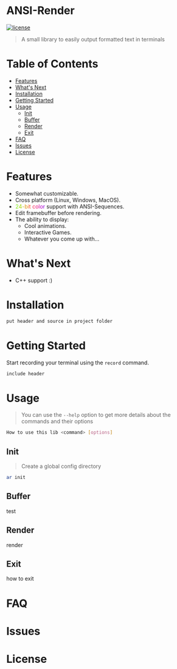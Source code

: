 # ANSI-Render

[![license](https://img.shields.io/badge/license-MIT-green)](https://github.com/bj4rnee/ANSI-Render/blob/main/LICENSE)

> A small library to easily output formatted text in terminals


# Table of Contents

* [Features](#features)
* [What's Next](#whats-next)
* [Installation](#installation)
* [Getting Started](#getting-started)
* [Usage](#usage)
  * [Init](#init)
  * [Buffer](#buffer)
  * [Render](#render)
  * [Exit](#exit)
* [FAQ](#faq)
* [Issues](#issues)
* [License](#license)


# Features

* Somewhat customizable.
* Cross platform (Linux, Windows, MacOS).
* <span style="color:#80ed12;">2</span><span style="color:#A5D604;">4</span><span style="color:#C7B601;">-</span><span style="color:#E39209;">b</span><span style="color:#F66C1C;">i</span><span style="color:#FE4838;">t&nbsp;</span></span><span><span style="color:#FB295B;">c</span><span style="color:#ED1180;">o</span><span style="color:#D504A6;">l</span><span style="color:#B601C8;">o</span><span style="color:#910AE3;">r</span> support with ANSI-Sequences.
* Edit framebuffer before rendering.
* The ability to display:
  * Cool animations.
  * Interactive Games.
  * Whatever you come up with...


# What's Next

* C++ support  :)


# Installation


```bash
put header and source in project folder
```


# Getting Started

Start recording your terminal using the `record` command.

```bash
include header
```


# Usage

> You can use the `--help` option to get more details about the commands and their options
```bash
How to use this lib <command> [options]
```

## Init

> Create a global config directory
```bash
ar init
```

## Buffer

test

## Render

render

## Exit

how to exit


# FAQ


# Issues


# License